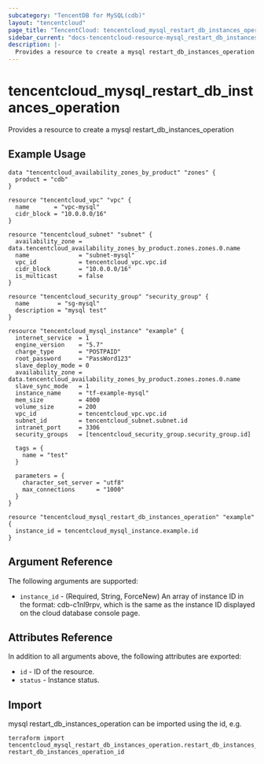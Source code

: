```yaml
---
subcategory: "TencentDB for MySQL(cdb)"
layout: "tencentcloud"
page_title: "TencentCloud: tencentcloud_mysql_restart_db_instances_operation"
sidebar_current: "docs-tencentcloud-resource-mysql_restart_db_instances_operation"
description: |-
  Provides a resource to create a mysql restart_db_instances_operation
---
```


# tencentcloud_mysql_restart_db_instances_operation

Provides a resource to create a mysql restart_db_instances_operation

## Example Usage

```hcl
data "tencentcloud_availability_zones_by_product" "zones" {
  product = "cdb"
}

resource "tencentcloud_vpc" "vpc" {
  name       = "vpc-mysql"
  cidr_block = "10.0.0.0/16"
}

resource "tencentcloud_subnet" "subnet" {
  availability_zone = data.tencentcloud_availability_zones_by_product.zones.zones.0.name
  name              = "subnet-mysql"
  vpc_id            = tencentcloud_vpc.vpc.id
  cidr_block        = "10.0.0.0/16"
  is_multicast      = false
}

resource "tencentcloud_security_group" "security_group" {
  name        = "sg-mysql"
  description = "mysql test"
}

resource "tencentcloud_mysql_instance" "example" {
  internet_service  = 1
  engine_version    = "5.7"
  charge_type       = "POSTPAID"
  root_password     = "PassWord123"
  slave_deploy_mode = 0
  availability_zone = data.tencentcloud_availability_zones_by_product.zones.zones.0.name
  slave_sync_mode   = 1
  instance_name     = "tf-example-mysql"
  mem_size          = 4000
  volume_size       = 200
  vpc_id            = tencentcloud_vpc.vpc.id
  subnet_id         = tencentcloud_subnet.subnet.id
  intranet_port     = 3306
  security_groups   = [tencentcloud_security_group.security_group.id]

  tags = {
    name = "test"
  }

  parameters = {
    character_set_server = "utf8"
    max_connections      = "1000"
  }
}

resource "tencentcloud_mysql_restart_db_instances_operation" "example" {
  instance_id = tencentcloud_mysql_instance.example.id
}
```

## Argument Reference

The following arguments are supported:

* `instance_id` - (Required, String, ForceNew) An array of instance ID in the format: cdb-c1nl9rpv, which is the same as the instance ID displayed on the cloud database console page.

## Attributes Reference

In addition to all arguments above, the following attributes are exported:

* `id` - ID of the resource.
* `status` - Instance status.


## Import

mysql restart_db_instances_operation can be imported using the id, e.g.

```
terraform import tencentcloud_mysql_restart_db_instances_operation.restart_db_instances_operation restart_db_instances_operation_id
```

